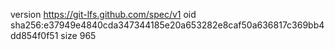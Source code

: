 version https://git-lfs.github.com/spec/v1
oid sha256:e37949e4840cda347344185e20a653282e8caf50a636817c369bb4dd854f0f51
size 965
